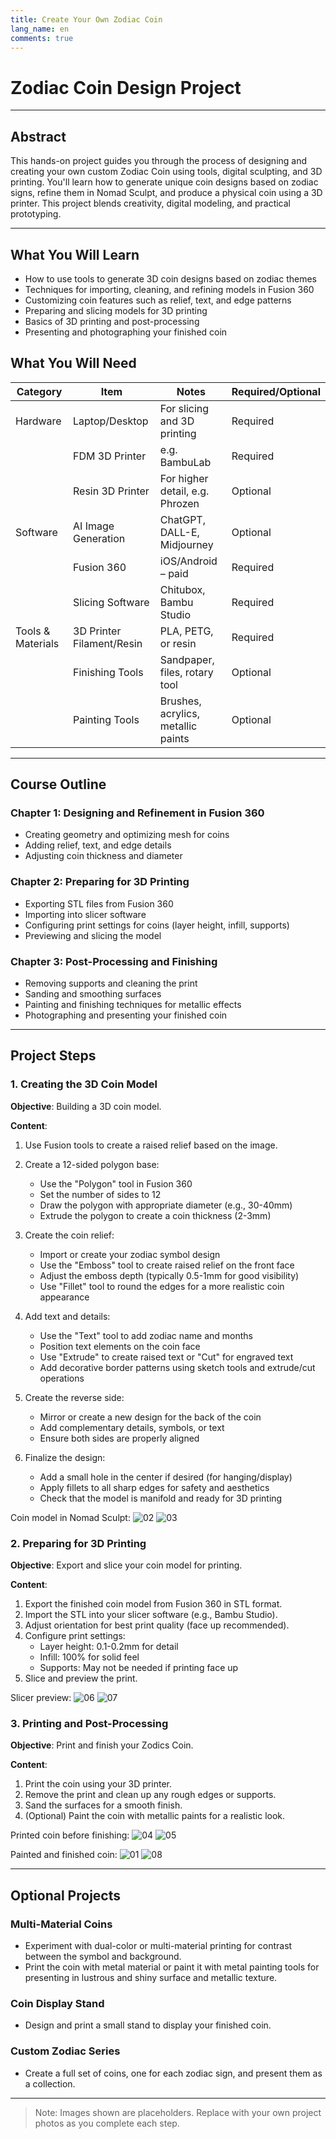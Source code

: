 ```yaml
---
title: Create Your Own Zodiac Coin
lang_name: en 
comments: true
---
```


# Zodiac Coin Design Project

---

## Abstract

This hands-on project guides you through the process of designing and creating your own custom Zodiac Coin using tools, digital sculpting, and 3D printing. You'll learn how to generate unique coin designs based on zodiac signs, refine them in Nomad Sculpt, and produce a physical coin using a 3D printer. This project blends creativity, digital modeling, and practical prototyping.

---

## What You Will Learn

- How to use tools to generate 3D coin designs based on zodiac themes
- Techniques for importing, cleaning, and refining models in Fusion 360
- Customizing coin features such as relief, text, and edge patterns
- Preparing and slicing models for 3D printing
- Basics of 3D printing and post-processing
- Presenting and photographing your finished coin

## What You Will Need

| Category         | Item                                   | Notes                                 | Required/Optional |
|------------------|----------------------------------------|---------------------------------------|------------------|
| Hardware         | Laptop/Desktop                         | For slicing and 3D printing           | Required         |
|                  | FDM 3D Printer                        | e.g. BambuLab                         | Required         |
|                  | Resin 3D Printer                      | For higher detail, e.g. Phrozen       | Optional         |
| Software         | AI Image Generation                    | ChatGPT, DALL-E, Midjourney           | Optional         |
|                  | Fusion 360                                | iOS/Android – paid                    | Required         |
|                  | Slicing Software                      | Chitubox, Bambu Studio                | Required         |
| Tools & Materials| 3D Printer Filament/Resin              | PLA, PETG, or resin                   | Required         |
|                  | Finishing Tools                       | Sandpaper, files, rotary tool         | Optional         |
|                  | Painting Tools                        | Brushes, acrylics, metallic paints    | Optional         |

---

## Course Outline


### Chapter 1: Designing and Refinement in Fusion 360
- Creating geometry and optimizing mesh for coins
- Adding relief, text, and edge details
- Adjusting coin thickness and diameter

### Chapter 2: Preparing for 3D Printing
- Exporting STL files from Fusion 360
- Importing into slicer software
- Configuring print settings for coins (layer height, infill, supports)
- Previewing and slicing the model

### Chapter 3: Post-Processing and Finishing
- Removing supports and cleaning the print
- Sanding and smoothing surfaces
- Painting and finishing techniques for metallic effects
- Photographing and presenting your finished coin

---

## Project Steps


### 1. Creating the 3D Coin Model

**Objective**: Building a 3D coin model.

**Content**:
1. Use Fusion tools to create a raised relief based on the image.
2. Create a 12-sided polygon base:
   - Use the "Polygon" tool in Fusion 360
   - Set the number of sides to 12
   - Draw the polygon with appropriate diameter (e.g., 30-40mm)
   - Extrude the polygon to create a coin thickness (2-3mm)

3. Create the coin relief:
   - Import or create your zodiac symbol design
   - Use the "Emboss" tool to create raised relief on the front face
   - Adjust the emboss depth (typically 0.5-1mm for good visibility)
   - Use "Fillet" tool to round the edges for a more realistic coin appearance

4. Add text and details:
   - Use the "Text" tool to add zodiac name and months
   - Position text elements on the coin face
   - Use "Extrude" to create raised text or "Cut" for engraved text
   - Add decorative border patterns using sketch tools and extrude/cut operations

5. Create the reverse side:
   - Mirror or create a new design for the back of the coin
   - Add complementary details, symbols, or text
   - Ensure both sides are properly aligned

6. Finalize the design:
   - Add a small hole in the center if desired (for hanging/display)
   - Apply fillets to all sharp edges for safety and aesthetics
   - Check that the model is manifold and ready for 3D printing

Coin model in Nomad Sculpt:
![02](./images/coin_gemini_autodesk_fusion%2001.png)
![03](./images/coin_gemini_autodesk_fusion%2002.png)


### 2. Preparing for 3D Printing

**Objective**: Export and slice your coin model for printing.

**Content**:
1. Export the finished coin model from Fusion 360 in STL format.
2. Import the STL into your slicer software (e.g., Bambu Studio).
3. Adjust orientation for best print quality (face up recommended).
4. Configure print settings:
   - Layer height: 0.1-0.2mm for detail
   - Infill: 100% for solid feel
   - Supports: May not be needed if printing face up
5. Slice and preview the print.

Slicer preview:
![06](./images/coin_for_printing_gemini-bambustudio%2001.png)
![07](./images/coin_for_printing_gemini-bambustudio%2002.png)


### 3. Printing and Post-Processing

**Objective**: Print and finish your Zodics Coin.

**Content**:
1. Print the coin using your 3D printer.
2. Remove the print and clean up any rough edges or supports.
3. Sand the surfaces for a smooth finish.
4. (Optional) Paint the coin with metallic paints for a realistic look.

Printed coin before finishing:
![04](./images/coin_gemini_autodesk_fusion%2003.png)
![05](./images/coin_gemini_autodesk_fusion%2004.png)

Painted and finished coin:
![01](./images/coin_front.jpg)
![08](./images/coin_back.jpg)


---

## Optional Projects

### Multi-Material Coins
- Experiment with dual-color or multi-material printing for contrast between the symbol and background.
- Print the coin with metal material or paint it with metal painting tools for presenting in lustrous and shiny surface and metallic texture.

### Coin Display Stand
- Design and print a small stand to display your finished coin.

### Custom Zodiac Series
- Create a full set of coins, one for each zodiac sign, and present them as a collection.

---

> Note: Images shown are placeholders. Replace with your own project photos as you complete each step.

